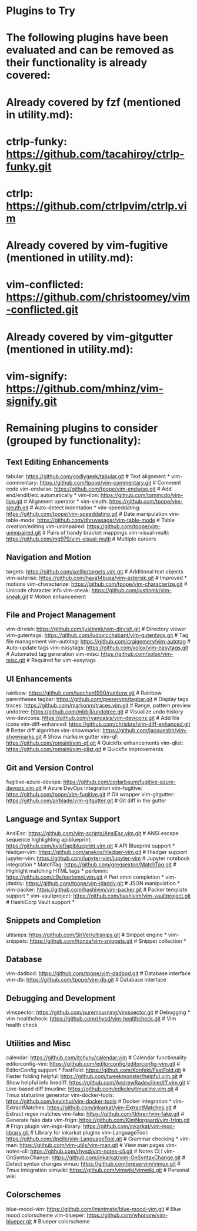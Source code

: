 # Plugins to Try
# The following plugins have been evaluated and can be removed as their functionality is already covered:

# Already covered by fzf (mentioned in utility.md):
# ctrlp-funky: https://github.com/tacahiroy/ctrlp-funky.git
# ctrlp: https://github.com/ctrlpvim/ctrlp.vim

# Already covered by vim-fugitive (mentioned in utility.md):
# vim-conflicted: https://github.com/christoomey/vim-conflicted.git

# Already covered by vim-gitgutter (mentioned in utility.md):
# vim-signify: https://github.com/mhinz/vim-signify.git

# Remaining plugins to consider (grouped by functionality):

## Text Editing Enhancements
tabular: https://github.com/godlygeek/tabular.git                      # Text alignment *
vim-commentary: https://github.com/tpope/vim-commentary.git            # Comment code
vim-endwise: https://github.com/tpope/vim-endwise.git                  # Add end/endif/etc automatically *
vim-lion: https://github.com/tommcdo/vim-lion.git                      # Alignment operator *
vim-sleuth: https://github.com/tpope/vim-sleuth.git                    # Auto-detect indentation *
vim-speeddating: https://github.com/tpope/vim-speeddating.git          # Date manipulation
vim-table-mode: https://github.com/dhruvasagar/vim-table-mode          # Table creation/editing
vim-unimpaired: https://github.com/tpope/vim-unimpaired.git            # Pairs of handy bracket mappings
vim-visual-multi: https://github.com/mg979/vim-visual-multi            # Multiple cursors

## Navigation and Motion
targets: https://github.com/wellle/targets.vim.git                     # Additional text objects
vim-asterisk: https://github.com/haya14busa/vim-asterisk.git           # Improved * motions
vim-characterize: https://github.com/tpope/vim-characterize.git        # Unicode character info
vim-sneak: https://github.com/justinmk/vim-sneak.git                   # Motion enhancement

## File and Project Management
vim-dirvish: https://github.com/justinmk/vim-dirvish.git               # Directory viewer
vim-gutentags: https://github.com/ludovicchabant/vim-gutentags.git     # Tag file management
vim-autotag: https://github.com/craigemery/vim-autotag                 # Auto-update tags
vim-easytags: https://github.com/xolox/vim-easytags.git                # Automated tag generation
vim-misc: https://github.com/xolox/vim-misc.git                        # Required for vim-easytags

## UI Enhancements
rainbow: https://github.com/luochen1990/rainbow.git                    # Rainbow parentheses
tagbar: https://github.com/preservim/tagbar.git                        # Display tags
traces: https://github.com/markonm/traces.vim.git                      # Range, pattern preview
undotree: https://github.com/mbbill/undotree.git                       # Visualize undo history
vim-devicons: https://github.com/ryanoasis/vim-devicons.git            # Add file icons
vim-diff-enhanced: https://github.com/chrisbra/vim-diff-enhanced.git   # Better diff algorithm
vim-showmarks: https://github.com/jacquesbh/vim-showmarks.git          # Show marks in gutter
vim-qf: https://github.com/romainl/vim-qf.git                          # Quickfix enhancements
vim-qlist: https://github.com/romainl/vim-qlist.git                    # Quickfix improvements

## Git and Version Control
fugitive-azure-devops: https://github.com/cedarbaum/fugitive-azure-devops.vim.git # Azure DevOps integration
vim-fugitive: https://github.com/tpope/vim-fugitive.git                # Git wrapper
vim-gitgutter: https://github.com/airblade/vim-gitgutter.git           # Git diff in the gutter

## Language and Syntax Support
AnsiEsc: https://github.com/vim-scripts/AnsiEsc.vim.git                # ANSI escape sequence highlighting
apiblueprint: https://github.com/kylef/apiblueprint.vim.git            # API Blueprint support *
hledger-vim: https://github.com/anekos/hledger-vim.git                 # Hledger support
jupyter-vim: https://github.com/jupyter-vim/jupyter-vim                # Jupyter notebook integration *
MatchTag: https://github.com/gregsexton/MatchTag.git                   # Highlight matching HTML tags *
perlomni: https://github.com/c9s/perlomni.vim.git                      # Perl omni completion *
vim-jdaddy: https://github.com/tpope/vim-jdaddy.git                    # JSON manipulation *
vim-packer: https://github.com/hashivim/vim-packer.git                 # Packer template support *
vim-vaultproject: https://github.com/hashivim/vim-vaultproject.git     # HashiCorp Vault support *

## Snippets and Completion
ultisnips: https://github.com/SirVer/ultisnips.git                     # Snippet engine *
vim-snippets: https://github.com/honza/vim-snippets.git                # Snippet collection *

## Database
vim-dadbod: https://github.com/tpope/vim-dadbod.git                    # Database interface
vim-db: https://github.com/tpope/vim-db.git                            # Database interface

## Debugging and Development
vimspector: https://github.com/puremourning/vimspector.git             # Debugging *
vim-healthcheck: https://github.com/rhysd/vim-healthcheck.git          # Vim health check

## Utilities and Misc
calendar: https://github.com/itchyny/calendar.vim                      # Calendar functionality
editorconfig-vim: https://github.com/editorconfig/editorconfig-vim.git # EditorConfig support *
FastFold: https://github.com/Konfekt/FastFold.git                      # Faster folding
helpful: https://github.com/tweekmonster/helpful.vim.git               # Show helpful info
linediff: https://github.com/AndrewRadev/linediff.vim.git              # Line-based diff
tmuxline: https://github.com/edkolev/tmuxline.vim.git                  # Tmux statusline generator
vim-docker-tools: https://github.com/kevinhui/vim-docker-tools         # Docker integration *
vim-ExtractMatches: https://github.com/inkarkat/vim-ExtractMatches.git # Extract regex matches
vim-fake: https://github.com/tkhren/vim-fake.git                       # Generate fake data
vim-frign: https://github.com/KimNorgaard/vim-frign.git                # Frign plugin
vim-ingo-library: https://github.com/inkarkat/vim-ingo-library.git     # Library for inkarkat plugins
vim-LanguageTool: https://github.com/dpelle/vim-LanguageTool.git       # Grammar checking *
vim-man: https://github.com/vim-utils/vim-man.git                      # View man pages
vim-notes-cli: https://github.com/rhysd/vim-notes-cli.git              # Notes CLI
vim-OnSyntaxChange: https://github.com/inkarkat/vim-OnSyntaxChange.git # Detect syntax changes
vimux: https://github.com/preservim/vimux.git                          # Tmux integration
vimwiki: https://github.com/vimwiki/vimwiki.git                        # Personal wiki

## Colorschemes
blue-mood-vim: https://github.com/lmintmate/blue-mood-vim.git          # Blue mood colorscheme
vim-blueper: https://github.com/whonore/vim-blueper.git                # Blueper colorscheme
